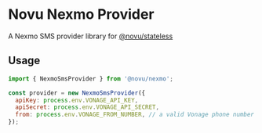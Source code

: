 # Novu Nexmo Provider

A Nexmo SMS provider library for [@novu/stateless](https://github.com/khulnasoft/teleflow)

## Usage

```javascript
import { NexmoSmsProvider } from '@novu/nexmo';

const provider = new NexmoSmsProvider({
  apiKey: process.env.VONAGE_API_KEY,
  apiSecret: process.env.VONAGE_API_SECRET,
  from: process.env.VONAGE_FROM_NUMBER, // a valid Vonage phone number
});
```
